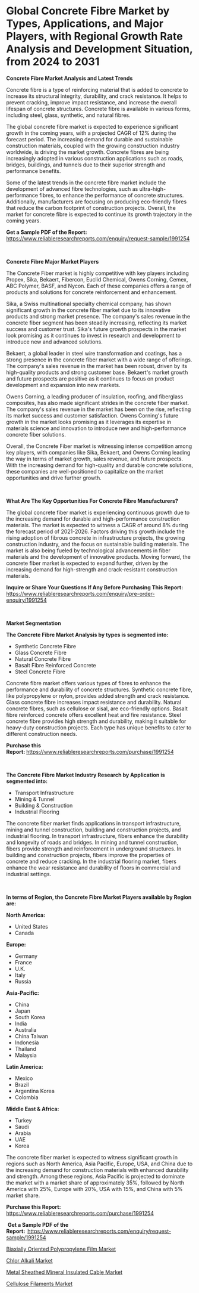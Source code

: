 <p><h1>Global Concrete Fibre Market by Types, Applications, and Major Players, with Regional Growth Rate Analysis and Development Situation, from 2024 to 2031</h1></p><p><strong>Concrete Fibre Market Analysis and Latest Trends</strong></p>
<p><p>Concrete fibre is a type of reinforcing material that is added to concrete to increase its structural integrity, durability, and crack resistance. It helps to prevent cracking, improve impact resistance, and increase the overall lifespan of concrete structures. Concrete fibre is available in various forms, including steel, glass, synthetic, and natural fibres.</p><p>The global concrete fibre market is expected to experience significant growth in the coming years, with a projected CAGR of 12% during the forecast period. The increasing demand for durable and sustainable construction materials, coupled with the growing construction industry worldwide, is driving the market growth. Concrete fibres are being increasingly adopted in various construction applications such as roads, bridges, buildings, and tunnels due to their superior strength and performance benefits.</p><p>Some of the latest trends in the concrete fibre market include the development of advanced fibre technologies, such as ultra-high-performance fibres, to enhance the performance of concrete structures. Additionally, manufacturers are focusing on producing eco-friendly fibres that reduce the carbon footprint of construction projects. Overall, the market for concrete fibre is expected to continue its growth trajectory in the coming years.</p></p>
<p><strong>Get a Sample PDF of the Report:&nbsp;</strong> <a href="https://www.reliableresearchreports.com/enquiry/request-sample/1991254">https://www.reliableresearchreports.com/enquiry/request-sample/1991254</a></p>
<p>&nbsp;</p>
<p><strong>Concrete Fibre Major Market Players</strong></p>
<p><p>The Concrete Fiber market is highly competitive with key players including Propex, Sika, Bekaert, Fibercon, Euclid Chemical, Owens Corning, Cemex, ABC Polymer, BASF, and Nycon. Each of these companies offers a range of products and solutions for concrete reinforcement and enhancement.</p><p>Sika, a Swiss multinational specialty chemical company, has shown significant growth in the concrete fiber market due to its innovative products and strong market presence. The company's sales revenue in the concrete fiber segment has been steadily increasing, reflecting its market success and customer trust. Sika's future growth prospects in the market look promising as it continues to invest in research and development to introduce new and advanced solutions.</p><p>Bekaert, a global leader in steel wire transformation and coatings, has a strong presence in the concrete fiber market with a wide range of offerings. The company's sales revenue in the market has been robust, driven by its high-quality products and strong customer base. Bekaert's market growth and future prospects are positive as it continues to focus on product development and expansion into new markets.</p><p>Owens Corning, a leading producer of insulation, roofing, and fiberglass composites, has also made significant strides in the concrete fiber market. The company's sales revenue in the market has been on the rise, reflecting its market success and customer satisfaction. Owens Corning's future growth in the market looks promising as it leverages its expertise in materials science and innovation to introduce new and high-performance concrete fiber solutions.</p><p>Overall, the Concrete Fiber market is witnessing intense competition among key players, with companies like Sika, Bekaert, and Owens Corning leading the way in terms of market growth, sales revenue, and future prospects. With the increasing demand for high-quality and durable concrete solutions, these companies are well-positioned to capitalize on the market opportunities and drive further growth.</p></p>
<p>&nbsp;</p>
<p><strong>What Are The Key Opportunities For Concrete Fibre Manufacturers?</strong></p>
<p><p>The global concrete fiber market is experiencing continuous growth due to the increasing demand for durable and high-performance construction materials. The market is expected to witness a CAGR of around 8% during the forecast period of 2021-2026. Factors driving this growth include the rising adoption of fibrous concrete in infrastructure projects, the growing construction industry, and the focus on sustainable building materials. The market is also being fueled by technological advancements in fiber materials and the development of innovative products. Moving forward, the concrete fiber market is expected to expand further, driven by the increasing demand for high-strength and crack-resistant construction materials.</p></p>
<p><strong>Inquire or Share Your Questions If Any Before Purchasing This Report:</strong> <a href="https://www.reliableresearchreports.com/enquiry/pre-order-enquiry/1991254">https://www.reliableresearchreports.com/enquiry/pre-order-enquiry/1991254</a></p>
<p>&nbsp;</p>
<p><strong>Market Segmentation</strong></p>
<p><strong>The Concrete Fibre Market Analysis by types is segmented into:</strong></p>
<p><ul><li>Synthetic Concrete Fibre</li><li>Glass Concrete Fibre</li><li>Natural Concrete Fibre</li><li>Basalt Fibre Reinforced Concrete</li><li>Steel Concrete Fibre</li></ul></p>
<p><p>Concrete fibre market offers various types of fibres to enhance the performance and durability of concrete structures. Synthetic concrete fibre, like polypropylene or nylon, provides added strength and crack resistance. Glass concrete fibre increases impact resistance and durability. Natural concrete fibres, such as cellulose or sisal, are eco-friendly options. Basalt fibre reinforced concrete offers excellent heat and fire resistance. Steel concrete fibre provides high strength and durability, making it suitable for heavy-duty construction projects. Each type has unique benefits to cater to different construction needs.</p></p>
<p><strong>Purchase this Report:&nbsp;</strong><a href="https://www.reliableresearchreports.com/purchase/1991254">https://www.reliableresearchreports.com/purchase/1991254</a></p>
<p>&nbsp;</p>
<p><strong>The Concrete Fibre Market Industry Research by Application is segmented into:</strong></p>
<p><ul><li>Transport Infrastructure</li><li>Mining & Tunnel</li><li>Building & Construction</li><li>Industrial Flooring</li></ul></p>
<p><p>The concrete fiber market finds applications in transport infrastructure, mining and tunnel construction, building and construction projects, and industrial flooring. In transport infrastructure, fibers enhance the durability and longevity of roads and bridges. In mining and tunnel construction, fibers provide strength and reinforcement in underground structures. In building and construction projects, fibers improve the properties of concrete and reduce cracking. In the industrial flooring market, fibers enhance the wear resistance and durability of floors in commercial and industrial settings.</p></p>
<p>&nbsp;</p>
<p><strong>In terms of Region, the Concrete Fibre Market Players available by Region are:</strong></p>
<p>
    <p> <strong> North America: </strong>
        <ul>
            <li>United States</li>
            <li>Canada</li>
        </ul>
        </p> 
    <p> <strong> Europe: </strong>
        <ul>
            <li>Germany</li>
            <li>France</li>
            <li>U.K.</li>
            <li>Italy</li>
            <li>Russia</li>
        </ul>
        </p> 
    <p> <strong> Asia-Pacific: </strong>
        <ul>
            <li>China</li>
            <li>Japan</li>
            <li>South Korea</li>
            <li>India</li>
            <li>Australia</li>
            <li>China Taiwan</li>
            <li>Indonesia</li>
            <li>Thailand</li>
            <li>Malaysia</li>
        </ul>
        </p> 
    <p> <strong> Latin America: </strong>
        <ul>
            <li>Mexico</li>
            <li>Brazil</li>
            <li>Argentina Korea</li>
            <li>Colombia</li>
        </ul>
        </p> 
    <p> <strong> Middle East & Africa: </strong>
        <ul>
            <li>Turkey</li>
            <li>Saudi</li>
            <li>Arabia</li>
            <li>UAE</li>
            <li>Korea</li>
        </ul>
    </p>
    </p>
<p><p>The concrete fiber market is expected to witness significant growth in regions such as North America, Asia Pacific, Europe, USA, and China due to the increasing demand for construction materials with enhanced durability and strength. Among these regions, Asia Pacific is projected to dominate the market with a market share of approximately 35%, followed by North America with 25%, Europe with 20%, USA with 15%, and China with 5% market share.</p></p>
<p><strong>Purchase this Report: </strong><a href="https://www.reliableresearchreports.com/purchase/1991254">https://www.reliableresearchreports.com/purchase/1991254</a></p>
<p>&nbsp;<strong>Get a Sample PDF of the Report:&nbsp;&nbsp;</strong><a href="https://www.reliableresearchreports.com/enquiry/request-sample/1991254">https://www.reliableresearchreports.com/enquiry/request-sample/1991254</a></p>
<p><strong></strong></p>
<p><p><a href="https://faithful-glue-af3.notion.site/Biaxially-Oriented-Polypropylene-Film-Market-Offers-Provide-Insightful-Data-for-the-Time-Period-from-e35e91ac0ce1469dbfbe7bbb43963775">Biaxially Oriented Polypropylene Film Market</a></p><p><a href="https://github.com/jaidynmorantestelletmjzya/Market-Research-Report-List-1/blob/main/chlor-alkali-market.md">Chlor Alkali Market</a></p><p><a href="https://view.publitas.com/reportprime-1/metal-sheathed-mineral-insulated-cable-market-a-comprehensive-report-of-its-market-share-growth-trends-2023-2030/">Metal Sheathed Mineral Insulated Cable Market</a></p><p><a href="https://github.com/juniordelafrance/Market-Research-Report-List-2/blob/main/cellulose-filaments-market.md">Cellulose Filaments Market</a></p></p>